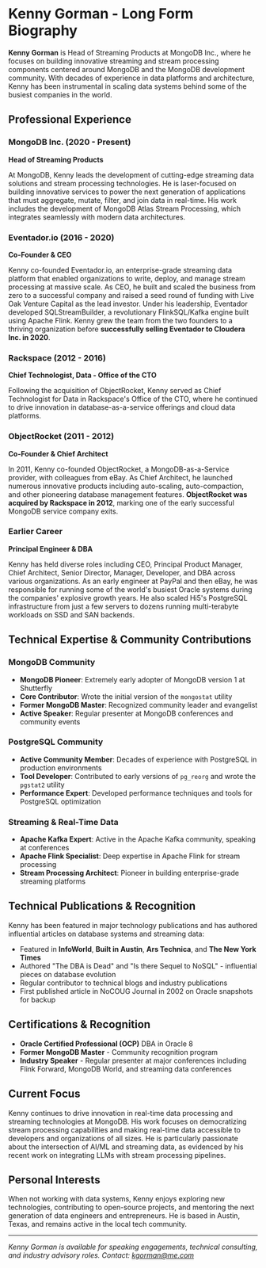# Kenny Gorman - Long Form Biography

**Kenny Gorman** is Head of Streaming Products at MongoDB Inc., where he focuses on building innovative streaming and stream processing components centered around MongoDB and the MongoDB development community. With decades of experience in data platforms and architecture, Kenny has been instrumental in scaling data systems behind some of the busiest companies in the world.

## Professional Experience

### MongoDB Inc. (2020 - Present)
**Head of Streaming Products**

At MongoDB, Kenny leads the development of cutting-edge streaming data solutions and stream processing technologies. He is laser-focused on building innovative services to power the next generation of applications that must aggregate, mutate, filter, and join data in real-time. His work includes the development of MongoDB Atlas Stream Processing, which integrates seamlessly with modern data architectures.

### Eventador.io (2016 - 2020)
**Co-Founder & CEO**

Kenny co-founded Eventador.io, an enterprise-grade streaming data platform that enabled organizations to write, deploy, and manage stream processing at massive scale. As CEO, he built and scaled the business from zero to a successful company and raised a seed round of funding with Live Oak Venture Capital as the lead investor. Under his leadership, Eventador developed SQLStreamBuilder, a revolutionary FlinkSQL/Kafka engine built using Apache Flink. Kenny grew the team from the two founders to a thriving organization before **successfully selling Eventador to Cloudera Inc. in 2020**.

### Rackspace (2012 - 2016)
**Chief Technologist, Data - Office of the CTO**

Following the acquisition of ObjectRocket, Kenny served as Chief Technologist for Data in Rackspace's Office of the CTO, where he continued to drive innovation in database-as-a-service offerings and cloud data platforms.

### ObjectRocket (2011 - 2012)
**Co-Founder & Chief Architect**

In 2011, Kenny co-founded ObjectRocket, a MongoDB-as-a-Service provider, with colleagues from eBay. As Chief Architect, he launched numerous innovative products including auto-scaling, auto-compaction, and other pioneering database management features. **ObjectRocket was acquired by Rackspace in 2012**, marking one of the early successful MongoDB service company exits.

### Earlier Career
**Principal Engineer & DBA**

Kenny has held diverse roles including CEO, Principal Product Manager, Chief Architect, Senior Director, Manager, Developer, and DBA across various organizations. As an early engineer at PayPal and then eBay, he was responsible for running some of the world's busiest Oracle systems during the companies' explosive growth years. He also scaled Hi5's PostgreSQL infrastructure from just a few servers to dozens running multi-terabyte workloads on SSD and SAN backends.

## Technical Expertise & Community Contributions

### MongoDB Community
- **MongoDB Pioneer**: Extremely early adopter of MongoDB version 1 at Shutterfly
- **Core Contributor**: Wrote the initial version of the `mongostat` utility
- **Former MongoDB Master**: Recognized community leader and evangelist
- **Active Speaker**: Regular presenter at MongoDB conferences and community events

### PostgreSQL Community
- **Active Community Member**: Decades of experience with PostgreSQL in production environments
- **Tool Developer**: Contributed to early versions of `pg_reorg` and wrote the `pgstat2` utility
- **Performance Expert**: Developed performance techniques and tools for PostgreSQL optimization

### Streaming & Real-Time Data
- **Apache Kafka Expert**: Active in the Apache Kafka community, speaking at conferences
- **Apache Flink Specialist**: Deep expertise in Apache Flink for stream processing
- **Stream Processing Architect**: Pioneer in building enterprise-grade streaming platforms

## Technical Publications & Recognition

Kenny has been featured in major technology publications and has authored influential articles on database systems and streaming data:

- Featured in **InfoWorld**, **Built in Austin**, **Ars Technica**, and **The New York Times**
- Authored "The DBA is Dead" and "Is there Sequel to NoSQL" - influential pieces on database evolution
- Regular contributor to technical blogs and industry publications
- First published article in NoCOUG Journal in 2002 on Oracle snapshots for backup

## Certifications & Recognition

- **Oracle Certified Professional (OCP)** DBA in Oracle 8
- **Former MongoDB Master** - Community recognition program
- **Industry Speaker** - Regular presenter at major conferences including Flink Forward, MongoDB World, and streaming data conferences

## Current Focus

Kenny continues to drive innovation in real-time data processing and streaming technologies at MongoDB. His work focuses on democratizing stream processing capabilities and making real-time data accessible to developers and organizations of all sizes. He is particularly passionate about the intersection of AI/ML and streaming data, as evidenced by his recent work on integrating LLMs with stream processing pipelines.

## Personal Interests

When not working with data systems, Kenny enjoys exploring new technologies, contributing to open-source projects, and mentoring the next generation of data engineers and entrepreneurs. He is based in Austin, Texas, and remains active in the local tech community.

---

*Kenny Gorman is available for speaking engagements, technical consulting, and industry advisory roles. Contact: kgorman@me.com*

